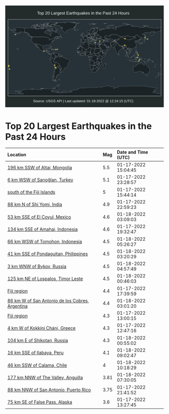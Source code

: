 ![Map](./map.png)

# Top 20 Largest Earthquakes in the Past 24 Hours

| Location | Mag | Date and Time (UTC) |
|:---|:---|:---|
| [196 km SSW of Altai, Mongolia](https://earthquake.usgs.gov/earthquakes/eventpage/us7000gcmh) | 5.5 | 01-17-2022 15:04:45 |
| [6 km WSW of Sarıoğlan, Turkey](https://earthquake.usgs.gov/earthquakes/eventpage/us7000gcr9) | 5.1 | 01-17-2022 23:28:57 |
| [south of the Fiji Islands](https://earthquake.usgs.gov/earthquakes/eventpage/us7000gcmk) | 5 | 01-17-2022 15:44:14 |
| [88 km N of Shi Yomi, India](https://earthquake.usgs.gov/earthquakes/eventpage/us7000gcr6) | 4.9 | 01-17-2022 22:59:23 |
| [53 km SSE of El Coyul, Mexico](https://earthquake.usgs.gov/earthquakes/eventpage/us7000gcsa) | 4.6 | 01-18-2022 03:09:03 |
| [134 km SSE of Amahai, Indonesia](https://earthquake.usgs.gov/earthquakes/eventpage/us7000gcpp) | 4.6 | 01-17-2022 19:32:47 |
| [66 km WSW of Tomohon, Indonesia](https://earthquake.usgs.gov/earthquakes/eventpage/us7000gct1) | 4.5 | 01-18-2022 05:26:27 |
| [41 km SSE of Pondaguitan, Philippines](https://earthquake.usgs.gov/earthquakes/eventpage/us7000gcsb) | 4.5 | 01-18-2022 03:20:29 |
| [3 km WNW of Bykov, Russia](https://earthquake.usgs.gov/earthquakes/eventpage/us7000gcss) | 4.5 | 01-18-2022 04:57:49 |
| [125 km NE of Lospalos, Timor Leste](https://earthquake.usgs.gov/earthquakes/eventpage/us7000gcrl) | 4.5 | 01-18-2022 00:46:03 |
| [Fiji region](https://earthquake.usgs.gov/earthquakes/eventpage/us7000gcp6) | 4.4 | 01-17-2022 17:39:59 |
| [86 km W of San Antonio de los Cobres, Argentina](https://earthquake.usgs.gov/earthquakes/eventpage/us7000gcs6) | 4.4 | 01-18-2022 03:01:20 |
| [Fiji region](https://earthquake.usgs.gov/earthquakes/eventpage/us7000gcm0) | 4.3 | 01-17-2022 13:00:15 |
| [4 km W of Kokkíni Cháni, Greece](https://earthquake.usgs.gov/earthquakes/eventpage/us7000gclz) | 4.3 | 01-17-2022 12:47:16 |
| [104 km E of Shikotan, Russia](https://earthquake.usgs.gov/earthquakes/eventpage/us7000gcrq) | 4.3 | 01-18-2022 00:55:02 |
| [16 km SSE of Ilabaya, Peru](https://earthquake.usgs.gov/earthquakes/eventpage/us7000gcue) | 4.1 | 01-18-2022 09:02:47 |
| [46 km SSW of Calama, Chile](https://earthquake.usgs.gov/earthquakes/eventpage/us7000gcun) | 4 | 01-18-2022 10:18:29 |
| [177 km NNW of The Valley, Anguilla](https://earthquake.usgs.gov/earthquakes/eventpage/pr2022018007) | 3.81 | 01-18-2022 07:30:05 |
| [88 km NNW of San Antonio, Puerto Rico](https://earthquake.usgs.gov/earthquakes/eventpage/pr2022017003) | 3.75 | 01-17-2022 21:41:52 |
| [75 km SE of False Pass, Alaska](https://earthquake.usgs.gov/earthquakes/eventpage/us7000gcm1) | 3.6 | 01-17-2022 13:27:45 |
